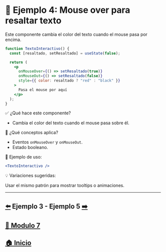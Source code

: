 # 🧪 Ejemplo 4: Mouse over para resaltar texto

Este componente cambia el color del texto cuando el mouse pasa por encima.

```jsx
function TextoInteractivo() {
  const [resaltado, setResaltado] = useState(false);

  return (
    <p
      onMouseOver={() => setResaltado(true)}
      onMouseOut={() => setResaltado(false)}
      style={{ color: resaltado ? "red" : "black" }}
    >
      Pasa el mouse por aquí
    </p>
  );
}
```

✅ ¿Qué hace este componente?

* Cambia el color del texto cuando el mouse pasa sobre él.

🧠 ¿Qué conceptos aplica?

* Eventos `onMouseOver` y `onMouseOut`.
* Estado booleano.

📌 Ejemplo de uso:

```jsx
<TextoInteractivo />
```

💡 Variaciones sugeridas:

Usar el mismo patrón para mostrar tooltips o animaciones.

---

## [⬅️](../Ejemplos/Ejemplo_3.md) Ejemplo 3 - Ejemplo 5 [➡️](../Ejemplos/Ejemplo_5.md)

## [📄 Modulo 7](../Modulo_7.md) 

## [🏠 Inicio](../../README.md) 
